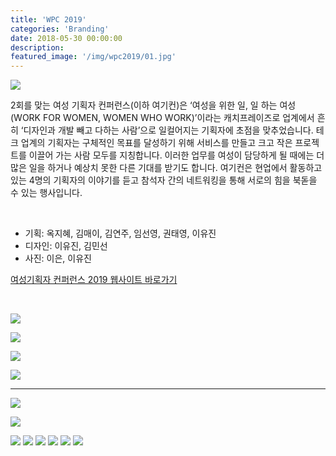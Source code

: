 ```yaml
---
title: 'WPC 2019'
categories: 'Branding'
date: 2018-05-30 00:00:00
description: 
featured_image: '/img/wpc2019/01.jpg'
---
```


![](/img//wpc2019/01.jpg)

2회를 맞는 여성 기획자 컨퍼런스(이하 여기컨)은 ‘여성을 위한 일, 일 하는 여성 (WORK FOR WOMEN, WOMEN WHO WORK)’이라는 캐치프레이즈로 업계에서 흔히 ‘디자인과 개발 빼고 다하는 사람’으로 일컬어지는 기획자에 초점을 맞추었습니다. 테크 업계의 기획자는 구체적인 목표를 달성하기 위해 서비스를 만들고 크고 작은 프로젝트를 이끌어 가는 사람 모두를 지칭합니다. 이러한 업무를 여성이 담당하게 될 때에는 더 많은 일을 하거나 예상치 못한 다른 기대를 받기도 합니다. 여기컨은 현업에서 활동하고 있는 4명의 기획자의 이야기를 듣고 참석자 간의 네트워킹을 통해 서로의 힘을 북돋을 수 있는 행사입니다.

<br>

* 기획: 옥지혜, 김매이, 김연주, 임선영, 권태영, 이유진
* 디자인: 이유진, 김민선 
* 사진: 이은, 이유진

[여성기획자 컨퍼런스 2019 웹사이트 바로가기](http://productwomenconf.kr/)

<br>

![](/img//wpc2019/wpc2019_move.gif)

![](/img//wpc2019/02.png)

![](/img//wpc2019/03.png)

![](/img//wpc2019/04.png)

<hr>

![](/img//wpc2019/05.jpg)

![](/img//wpc2019/06.jpg)

<div class="gallery" data-columns="1">
    <img src="/img//wpc2019/07.jpg">
	<img src="/img//wpc2019/08.jpg">
    <img src="/img//wpc2019/09.jpg">
    <img src="/img//wpc2019/10.jpg">
	<img src="/img//wpc2019/11.jpg">
    <img src="/img//wpc2019/12.jpg">
</div>

